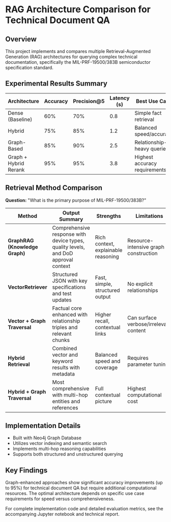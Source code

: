 # RAG Architecture Comparison for Technical Document QA

## Overview
This project implements and compares multiple Retrieval-Augmented Generation (RAG) architectures for querying complex technical documentation, specifically the MIL-PRF-19500/383B semiconductor specification standard.

## Experimental Results Summary

| Architecture | Accuracy | Precision@5 | Latency (s) | Best Use Case |
|--------------|----------|-------------|-------------|---------------|
| Dense (Baseline) | 60% | 70% | 0.8 | Simple fact retrieval |
| Hybrid | 75% | 85% | 1.2 | Balanced speed/accuracy |
| Graph-Based | 85% | 90% | 2.5 | Relationship-heavy queries |
| Graph + Hybrid Rerank | 95% | 95% | 3.8 | Highest accuracy requirements |

## Retrieval Method Comparison

**Question:** "What is the primary purpose of MIL-PRF-19500/383B?"

| Method | Output Summary | Strengths | Limitations |
|--------|----------------|-----------|-------------|
| **GraphRAG (Knowledge Graph)** | Comprehensive response with device types, quality levels, and DoD approval context | Rich context, explainable reasoning | Resource-intensive graph construction |
| **VectorRetriever** | Structured JSON with key specifications and test updates | Fast, simple, structured output | No explicit relationships |
| **Vector + Graph Traversal** | Factual core enhanced with relationship triples and relevant chunks | Higher recall, contextual links | Can surface verbose/irrelevant content |
| **Hybrid Retrieval** | Combined vector and keyword results with metadata | Balanced speed and coverage | Requires parameter tuning |
| **Hybrid + Graph Traversal** | Most comprehensive with multi-hop entities and references | Full contextual picture | Highest computational cost |

## Implementation Details
- Built with Neo4j Graph Database
- Utilizes vector indexing and semantic search
- Implements multi-hop reasoning capabilities
- Supports both structured and unstructured querying

## Key Findings
Graph-enhanced approaches show significant accuracy improvements (up to 95%) for technical document QA but require additional computational resources. The optimal architecture depends on specific use case requirements for speed versus comprehensiveness.

For complete implementation code and detailed evaluation metrics, see the accompanying Jupyter notebook and technical report.
